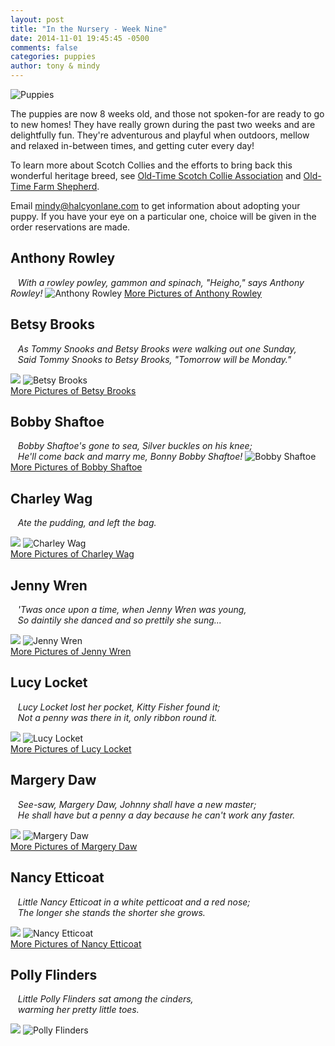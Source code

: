 ```yaml
---
layout: post
title: "In the Nursery - Week Nine"
date: 2014-11-01 19:45:45 -0500
comments: false
categories: puppies
author: tony & mindy
---
```


![Puppies](/images/puppies-1-circle.png "Puppies")

The puppies are now 8 weeks old, and those not spoken-for are ready to go to new homes! 
They have really grown during the past two weeks and are delightfully fun. They're adventurous and playful when outdoors, 
mellow and relaxed in-between times, and getting cuter every day!

To learn more about Scotch Collies and the efforts to bring back this wonderful heritage breed,
see [Old-Time Scotch Collie Association](http://www.scotchcollie.org/club/ "Old-Time Scotch Collie Association")
and 
[Old-Time Farm Shepherd](http://www.oldtimefarmshepherd.org/).

Email
<a target="_blank" href="mailto:mindy@halcyonlane.com">mindy@halcyonlane.com</a>
to get information about adopting your puppy.
If you have your eye on a particular one, choice will be given in 
the order reservations are made.


## Anthony Rowley  
&nbsp;&nbsp; *With a rowley powley, gammon and spinach, "Heigho," says Anthony Rowley!*
![Anthony Rowley](/images/pups-2014-Sept/week-nine/Anthony-Rowley.jpg "Anthony Rowley")
<a href="https://www.facebook.com/media/set/?set=a.171791602991055.1073741833.144222662414616&type=3" target="_blank">More Pictures of Anthony Rowley</a>

<!-- more -->

## Betsy Brooks
&nbsp;&nbsp; *As Tommy Snooks and Betsy Brooks were walking out one Sunday, <br/>
&nbsp;&nbsp; Said Tommy Snooks to Betsy Brooks, "Tomorrow will be Monday."*
<div class="ribbon-container">
   <img src="/images/reserved-ribbon.png" class="ribbon-img"/>
   <img src="/images/pups-2014-Sept/week-nine/Betsy-Brooks.jpg" title="Betsy Brooks" alt="Betsy Brooks">
</div>
<a href="https://www.facebook.com/media/set/?set=a.171827356320813.1073741840.144222662414616&type=1" target="_blank">More Pictures of Betsy Brooks</a>


## Bobby Shaftoe
&nbsp;&nbsp; *Bobby Shaftoe's gone to sea, Silver buckles on his knee; <br/>
&nbsp;&nbsp; He'll come back and marry me, Bonny Bobby Shaftoe!*
![Bobby Shaftoe](/images/pups-2014-Sept/week-nine/Bobby-Shaftoe.jpg "Bobby Shaftoe")
<a href="https://www.facebook.com/media/set/?set=a.171794569657425.1073741836.144222662414616&type=3" target="_blank">More Pictures of Bobby Shaftoe</a>

## Charley Wag
&nbsp;&nbsp; *Ate the pudding, and left the bag.* 
<div class="ribbon-container">
   <img src="/images/reserved-ribbon.png" class="ribbon-img"/>
   <img src="/images/pups-2014-Sept/week-nine/Charley-Wag.jpg" title="Charley Wag" alt="Charley Wag">
</div>
<a href="https://www.facebook.com/media/set/?set=a.171795936323955.1073741838.144222662414616&type=3" target="_blank">More Pictures of Charley Wag</a>

## Jenny Wren
&nbsp;&nbsp; *'Twas once upon a time, when Jenny Wren was young, <br/>
&nbsp;&nbsp; So daintily she danced and so prettily she sung...*
<div class="ribbon-container">
   <img src="/images/reserved-ribbon.png" class="ribbon-img"/>
   <img src="/images/pups-2014-Sept/week-nine/Jenny-Wren.jpg" title="Jenny Wren" alt="Jenny Wren">
</div>
<a href="https://www.facebook.com/media/set/?set=a.171796649657217.1073741839.144222662414616&type=1" target="_blank">More Pictures of Jenny Wren</a>

## Lucy Locket
&nbsp;&nbsp; *Lucy Locket lost her pocket, Kitty Fisher found it; <br/>
&nbsp;&nbsp; Not a penny was there in it, only ribbon round it.* 
<div class="ribbon-container">
   <img src="/images/at-new-home.png" class="ribbon-img"/>
   <img src="/images/pups-2014-Sept/week-nine/Lucy-Locket.jpg" title="Lucy Locket" alt="Lucy Locket">
</div>
<a href="https://www.facebook.com/media/set/?set=a.171795126324036.1073741837.144222662414616&type=3" target="_blank">More Pictures of Lucy Locket</a>

## Margery Daw
&nbsp;&nbsp; *See-saw, Margery Daw, Johnny shall have a new master; <br/>
&nbsp;&nbsp; He shall have but a penny a day because he can't work any faster.*
<div class="ribbon-container">
   <img src="/images/reserved-ribbon.png" class="ribbon-img"/>
   <img src="/images/pups-2014-Sept/week-nine/Margery-Daw.jpg" title="Margery Daw" alt="Margery Daw">
</div>
<a href="https://www.facebook.com/media/set/?set=a.171793266324222.1073741835.144222662414616&type=3" target="_blank">More Pictures of Margery Daw</a>


## Nancy Etticoat
&nbsp;&nbsp; *Little Nancy Etticoat in a white petticoat and a red nose; <br/>
&nbsp;&nbsp; The longer she stands the shorter she grows.*
<div class="ribbon-container">
   <img src="/images/at-new-home.png" class="ribbon-img"/>
   <img src="/images/pups-2014-Sept/week-nine/Nancy-Etticoat.jpg" title="Nancy Etticoat" alt="Nancy Etticoat">
</div>
<a href="https://www.facebook.com/media/set/?set=a.171792216324327.1073741834.144222662414616&type=3" target="_blank">More Pictures of Nancy Etticoat</a>

## Polly Flinders
&nbsp;&nbsp; *Little Polly Flinders sat among the cinders, <br/>
&nbsp;&nbsp; warming her pretty little toes.*
<div class="ribbon-container">
   <img src="/images/at-new-home.png" class="ribbon-img"/>
   <img src="/images/pups-2014-Sept/week-seven/Polly-Flinders.jpg" title="Polly Flinders" alt="Polly Flinders">
</div>



